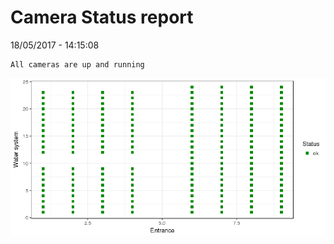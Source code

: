 Camera Status report
================
18/05/2017 - 14:15:08

    All cameras are up and running

![](camreport_files/figure-markdown_github/unnamed-chunk-2-1.png)
